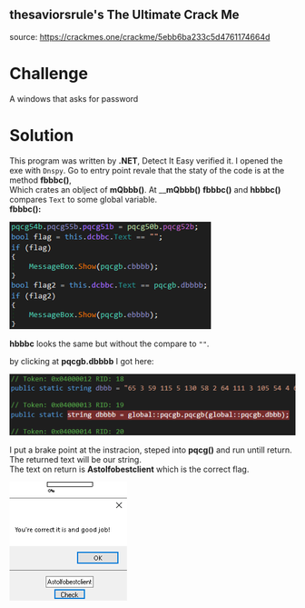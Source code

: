 ## thesaviorsrule's The Ultimate Crack Me
source: https://crackmes.one/crackme/5ebb6ba233c5d4761174664d

# Challenge

A windows that asks for password

# Solution

This program was written by __.NET__, Detect It Easy verified it.
I opened the exe with `Dnspy`. Go to entry point revale that the staty of the code is at the method __fbbbc()__,\
Which crates an oblject of __mQbbb()__. At ____mQbbb()__ __fbbbc()__ and __hbbbc()__ compares `Text` to some global variable.\
__fbbbc():__

![](fbbbc.png)

__hbbbc__ looks the same but without the compare to `""`.

by clicking at __pqcgb.dbbbb__ I got here:

![](dbbbb.png)

I put a brake point at the instracion, steped into __pqcg()__ and run untill return. The returned text will be our string.\
The text on return is __Astolfobestclient__ which is the correct flag.

![](solution.png)

